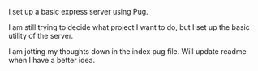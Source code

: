 I set up a basic express server using Pug.

I am still trying to decide what project I want to do, but I set up the basic utility of the server.

I am jotting my thoughts down in the index pug file. Will update readme when I have a better idea.